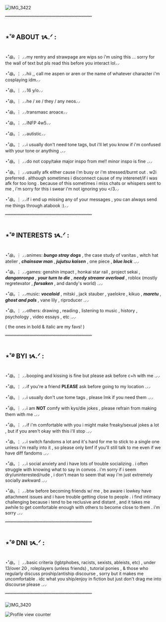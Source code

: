 ![IMG_3422](https://github.com/user-attachments/assets/8875b83f-2210-450b-afc6-163584244f47)

﹌﹌﹌﹌﹌﹌﹌﹌﹌﹌﹌﹌﹌﹌﹌﹌﹌﹌﹌﹌

## ⋆˚࿔ ABOUT ᝰ.ᐟ :
⋆˚꩜｡ ⋮ ⸝⸝my rentry and strawpage are wips so i'm using this ... sorry for the wall of text but pls read this before you interact lol⸝⸝

⋆˚꩜｡ ⋮ ⸝⸝hii ,, call me aspen or aren or the name of whatever character i'm cosplaying idm⸝⸝

⋆˚꩜｡ ⋮ ⸝⸝16 y/o⸝⸝

⋆˚꩜｡ ⋮ ⸝⸝he / xe / they / any neos⸝⸝

⋆˚꩜｡ ⋮ ⸝⸝transmasc aroace⸝⸝

⋆˚꩜｡ ⋮ ⸝⸝INFP 4w5⸝⸝

⋆˚꩜｡ ⋮ ⸝⸝autistic⸝⸝

 ⋆˚꩜｡ ⋮ ⸝⸝i usually don't need tone tags, but i'll let you know if i'm confused with your tone or anything .⸝⸝

⋆˚꩜｡ ⋮ ⸝⸝do not copy/take major inspo from me!! minor inspo is fine .⸝⸝ 

⋆˚꩜｡ ⋮ ⸝⸝usually afk either cause i'm busy or i'm stressed/burnt out . w2i preferred . although sometimes i disconnect cause of my interenet/if i was afk for too long . because of this sometimes i miss chats or whispers sent to me , i'm sorry for this i swear i'm not ignoring you </3⸝⸝

⋆˚꩜｡ ⋮ ⸝⸝if i end up missing any of your messages , you can always send me things through atabook :)⸝⸝ 

﹌﹌﹌﹌﹌﹌﹌﹌﹌﹌﹌﹌﹌﹌﹌﹌﹌﹌﹌﹌

## ⋆˚࿔ INTERESTS ᝰ.ᐟ :

⋆˚꩜｡ ⋮ ⸝⸝animes: ***bungo stray dogs*** , the case study of vanitas , witch hat atelier , ***chainsaw man*** , ***jujutsu kaisen*** , one piece , ***blue lock*** .⸝⸝

⋆˚꩜｡ ⋮ ⸝⸝games: genshin impact , honkai star rail , project sekai , ***danganronpa*** , ***your turn to die*** , ***needy streamr overload*** , roblox (mostly regretevator , ***forsaken*** , and dandy's world) .⸝⸝

⋆˚꩜｡ ⋮ ⸝⸝music: ***vocaloid*** , mitski , jack stauber , yaelokre , kikuo , ***maretu*** , ***ghost and pals*** , vane lily , riproducer .⸝⸝

⋆˚꩜｡ ⋮ ⸝⸝others: drawing , reading , listening to music , history , psychology , video essays , etc .⸝⸝

( the ones in bold & italic are my favs! )

﹌﹌﹌﹌﹌﹌﹌﹌﹌﹌﹌﹌﹌﹌﹌﹌﹌﹌﹌﹌

## ⋆˚࿔ BYI ᝰ.ᐟ : 
⋆˚꩜｡ ⋮ ⸝⸝booping and kissing is fine but please ask before c+h with me .⸝⸝

⋆˚꩜｡ ⋮ ⸝⸝if you're a friend **PLEASE** ask before going to my location .⸝⸝

⋆˚꩜｡ ⋮ ⸝⸝i usually don't use tome tags , please lmk if you need them .⸝⸝ 

⋆˚꩜｡ ⋮ ⸝⸝i am **NOT** comfy with kys/die jokes , please refrain from making them with me .⸝⸝

⋆˚꩜｡ ⋮ ⸝⸝if i'm comfortable with you i might make freaky/sexual jokes a lot , but if you aren't okay with this i'll stop .⸝⸝ 

⋆˚꩜｡ ⋮ ⸝⸝i switch fandoms a lot and it's hard for me to stick to a single one unless i'm really into it , so please only bmf if you'll still talk to me even if we have diff fandoms .⸝⸝

⋆˚꩜｡ ⋮ ⸝⸝i social anxiety and i have lots of trouble socializing . i often struggle with knowing what to say in convos . i'm sorry if i seem dry/uninterested/rude , i don't mean to seem that way i'm just extremely socially awkward .⸝⸝

⋆˚꩜｡ ⋮ ⸝⸝btw before becoming friends w/ me , be aware i lowkey have attachment issues and i have trouble getting close to people . i find intimacy challenging because i tend to be reclusive and distant , and it takes me awhile to get comfortable enough with others to become close to them . i'm sorry .⸝⸝

﹌﹌﹌﹌﹌﹌﹌﹌﹌﹌﹌﹌﹌﹌﹌﹌﹌﹌﹌﹌

## ⋆˚࿔ DNI ᝰ.ᐟ :
⋆˚꩜｡ ⋮ ⸝⸝basic criteria (lgbtphobes, racists, sexists, ableists, etc) , under 13/over 20 , roleplayers (unless friends) , tutorial ponies , & those who regularly discuss proship/antiship discourse , sorry but it makes me uncomfortable . idc what you ship/enjoy in fiction but just don't drag me into discourse please .⸝⸝

﹌﹌﹌﹌﹌﹌﹌﹌﹌﹌﹌﹌﹌﹌﹌﹌﹌﹌﹌﹌

![IMG_3420](https://github.com/user-attachments/assets/ac5bda7c-4e95-4e8f-b229-a8e0b3b9122f)

![Profile view counter](https://komarev.com/ghpvc/?username=paparazzimurderparty)

